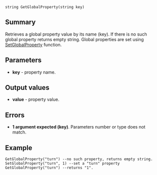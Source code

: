 
```
string GetGlobalProperty(string key)
```

## Summary ##
Retrieves a global property value by its name (key). If there is no such global property returns empty string. Global properties are set using [SetGlobalProperty](LuaSetGlobalProperty.md) function.

## Parameters ##
  * **key** - property name.

## Output values ##
  * **value** - property value.

## Errors ##
  * **1 argument expected (key)**. Parameters number or type does not match.

## Example ##
```
GetGlobalProperty("turn") --no such property, returns empty string.
SetGlobalProperty("turn", 1) --set a "turn" property
GetGlobalProperty("turn") --returns "1".
```